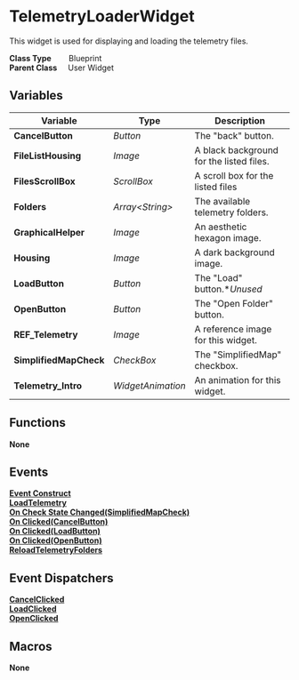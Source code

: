 # TelemetryLoaderWidget
This widget is used for displaying and loading the telemetry files.  

**Class Type**&nbsp; &nbsp; &nbsp; &nbsp; Blueprint  
**Parent Class** &nbsp; &nbsp; User Widget  

## Variables
|Variable               |Type               |Description                                |
|-----------------------|-------------------|-------------------------------------------|
|**CancelButton**       |*Button*           |The "back" button.                         |
|**FileListHousing**    |*Image*            |A black background for the listed files.   |
|**FilesScrollBox**     |*ScrollBox*        |A scroll box for the listed files          |
|**Folders**            |*Array\<String\>*  |The available telemetry folders.           |
|**GraphicalHelper**    |*Image*            |An aesthetic hexagon image.                |
|**Housing**            |*Image*            |A dark background image.                   |
|**LoadButton**         |*Button*           |The "Load" button.**Unused*                |
|**OpenButton**         |*Button*           |The "Open Folder" button.                  |
|**REF_Telemetry**      |*Image*            |A reference image for this widget.         |
|**SimplifiedMapCheck** |*CheckBox*         |The "SimplifiedMap" checkbox.              |
|**Telemetry_Intro**    |*WidgetAnimation*  |An animation for this widget.              |

## Functions
**None**

## Events
[**Event Construct**](../../Events/Construct_TelemetryLoaderWidget.md)  
[**LoadTelemetry**](../../Events/LoadTelemetry.md)  
[**On Check State Changed(SimplifiedMapCheck)**](../../Events/CheckStateChanged_SimplifiedMapCheck.md)  
[**On Clicked(CancelButton)**](../../Events/Clicked_CancelButton_TelemetryLoaderWidget.md)  
[**On Clicked(LoadButton)**](../../Events/Clicked_LoadButton.md)  
[**On Clicked(OpenButton)**](../../Events/Clicked_OpenButton.md)  
[**ReloadTelemetryFolders**](../../Events/ReloadTelemetryFolders.md)  

## Event Dispatchers
[**CancelClicked**](../../Dispatchers/CancelClicked.md)  
[**LoadClicked**](../../Dispatchers/LoadClicked.md)  
[**OpenClicked**](../../Dispatchers/OpenClicked.md)  

## Macros
**None**